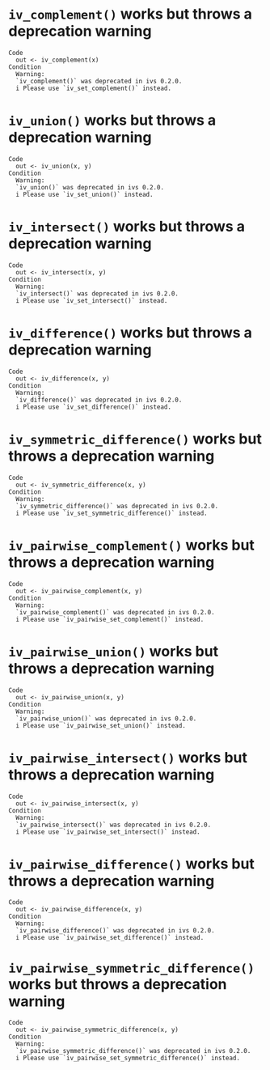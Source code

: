 # `iv_complement()` works but throws a deprecation warning

    Code
      out <- iv_complement(x)
    Condition
      Warning:
      `iv_complement()` was deprecated in ivs 0.2.0.
      i Please use `iv_set_complement()` instead.

# `iv_union()` works but throws a deprecation warning

    Code
      out <- iv_union(x, y)
    Condition
      Warning:
      `iv_union()` was deprecated in ivs 0.2.0.
      i Please use `iv_set_union()` instead.

# `iv_intersect()` works but throws a deprecation warning

    Code
      out <- iv_intersect(x, y)
    Condition
      Warning:
      `iv_intersect()` was deprecated in ivs 0.2.0.
      i Please use `iv_set_intersect()` instead.

# `iv_difference()` works but throws a deprecation warning

    Code
      out <- iv_difference(x, y)
    Condition
      Warning:
      `iv_difference()` was deprecated in ivs 0.2.0.
      i Please use `iv_set_difference()` instead.

# `iv_symmetric_difference()` works but throws a deprecation warning

    Code
      out <- iv_symmetric_difference(x, y)
    Condition
      Warning:
      `iv_symmetric_difference()` was deprecated in ivs 0.2.0.
      i Please use `iv_set_symmetric_difference()` instead.

# `iv_pairwise_complement()` works but throws a deprecation warning

    Code
      out <- iv_pairwise_complement(x, y)
    Condition
      Warning:
      `iv_pairwise_complement()` was deprecated in ivs 0.2.0.
      i Please use `iv_pairwise_set_complement()` instead.

# `iv_pairwise_union()` works but throws a deprecation warning

    Code
      out <- iv_pairwise_union(x, y)
    Condition
      Warning:
      `iv_pairwise_union()` was deprecated in ivs 0.2.0.
      i Please use `iv_pairwise_set_union()` instead.

# `iv_pairwise_intersect()` works but throws a deprecation warning

    Code
      out <- iv_pairwise_intersect(x, y)
    Condition
      Warning:
      `iv_pairwise_intersect()` was deprecated in ivs 0.2.0.
      i Please use `iv_pairwise_set_intersect()` instead.

# `iv_pairwise_difference()` works but throws a deprecation warning

    Code
      out <- iv_pairwise_difference(x, y)
    Condition
      Warning:
      `iv_pairwise_difference()` was deprecated in ivs 0.2.0.
      i Please use `iv_pairwise_set_difference()` instead.

# `iv_pairwise_symmetric_difference()` works but throws a deprecation warning

    Code
      out <- iv_pairwise_symmetric_difference(x, y)
    Condition
      Warning:
      `iv_pairwise_symmetric_difference()` was deprecated in ivs 0.2.0.
      i Please use `iv_pairwise_set_symmetric_difference()` instead.

